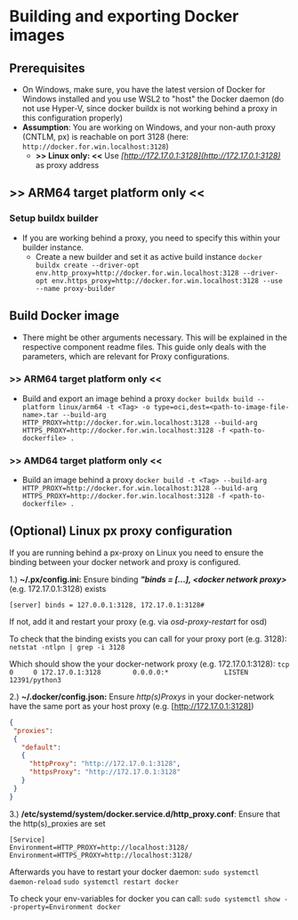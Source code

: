 # Building and exporting Docker images

## Prerequisites

- On Windows, make sure, you have the latest version of Docker for Windows installed and you use WSL2 to "host" the Docker daemon (do not use Hyper-V, since docker buildx is not working behind a proxy in this configuration properly)
- __Assumption__: You are working on Windows, and your non-auth proxy (CNTLM, px) is reachable on port 3128 (here: `http://docker.for.win.localhost:3128`)
  - __>> Linux only: <<__ Use _[http://172.17.0.1:3128](http://172.17.0.1:3128)_ as proxy address

## >> ARM64 target platform only <<

### Setup buildx builder

- If you are working behind a proxy, you need to specify this within your builder instance.
  - Create a new builder and set it as active build instance
  `docker buildx create --driver-opt env.http_proxy=http://docker.for.win.localhost:3128 --driver-opt env.https_proxy=http://docker.for.win.localhost:3128 --use --name proxy-builder`

## Build Docker image

- There might be other arguments necessary. This will be explained in the respective component readme files. This guide only deals with the parameters, which are relevant for Proxy configurations.

### >> ARM64 target platform only <<

- Build and export an image behind a proxy
  `docker buildx build --platform linux/arm64 -t <Tag> -o type=oci,dest=<path-to-image-file-name>.tar --build-arg HTTP_PROXY=http://docker.for.win.localhost:3128 --build-arg HTTPS_PROXY=http://docker.for.win.localhost:3128 -f <path-to-dockerfile> .`

### >> AMD64 target platform only <<

- Build an image behind a proxy
  `docker build -t <Tag> --build-arg HTTP_PROXY=http://docker.for.win.localhost:3128 --build-arg HTTPS_PROXY=http://docker.for.win.localhost:3128 -f <path-to-dockerfile> .`

## (Optional) Linux px proxy configuration

If you are running behind a px-proxy on Linux you need to ensure the binding between your docker network and proxy is configured.

1.) __~/.px/config.ini:__ Ensure binding ___"binds = [...], \<docker network proxy\>___ (e.g. 172.17.0.1:3128) exists

`[server]
binds = 127.0.0.1:3128, 172.17.0.1:3128#`

If not, add it and restart your proxy (e.g. via _osd-proxy-restart_ for osd)

To check that the binding exists you can call for your proxy port (e.g. 3128):
`netstat -ntlpn | grep -i 3128`

Which should show the your docker-network proxy (e.g. 172.17.0.1:3128):
`tcp       0     0 172.17.0.1:3128        0.0.0.0:*              LISTEN     12391/python3`

2.) __~/.docker/config.json:__ Ensure _http(s)Proxys_ in your docker-network have the same port as your host proxy (e.g. [http://172.17.0.1:3128])

```json
{
 "proxies":
 {
   "default":
   {
     "httpProxy": "http://172.17.0.1:3128",
     "httpsProxy": "http://172.17.0.1:3128"
   }
 }
}
```

3.) __/etc/systemd/system/docker.service.d/http_proxy.conf__: Ensure that the http(s)_proxies are set

```code
[Service]
Environment=HTTP_PROXY=http://localhost:3128/
Environment=HTTPS_PROXY=http://localhost:3128/
```

Afterwards you have to restart your docker daemon:
`sudo systemctl daemon-reload`
`sudo systemctl restart docker`

To check your env-variables for docker you can call:
`sudo systemctl show --property=Environment docker`

